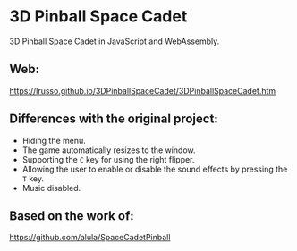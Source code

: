 # 3D Pinball Space Cadet

3D Pinball Space Cadet in JavaScript and WebAssembly.

## Web:

https://lrusso.github.io/3DPinballSpaceCadet/3DPinballSpaceCadet.htm

## Differences with the original project:

- Hiding the menu.
- The game automatically resizes to the window.
- Supporting the ```C``` key for using the right flipper.
- Allowing the user to enable or disable the sound effects by pressing the ```T``` key.
- Music disabled.

## Based on the work of:

https://github.com/alula/SpaceCadetPinball

